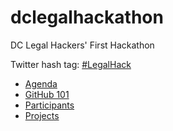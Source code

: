 dclegalhackathon
================

DC Legal Hackers' First Hackathon 

Twitter hash tag: [#LegalHack](https://twitter.com/search?q=%23LegalHack&src=hash)

* [Agenda](dclegalhackathon/agenda.md)
* [GitHub 101](dclegalhackathon/Github101.md)
* [Participants](dclegalhackathon/Participants.md)
* [Projects]([dclegalhackathon/Projects.md)
